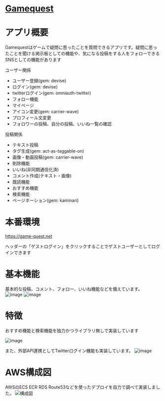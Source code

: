 # [Gamequest](https://game-quest.net)

# アプリ概要
Gamequestはゲームで疑問に思ったことを質問できるアプリです。疑問に思ったことを聞ける掲示板としての機能や、気になる投稿をする人をフォローできるSNSとしての機能があります

ユーザー関係
- ユーザー登録(gem: devise)
- ログイン(gem: devise)
- twitterログイン(gem: omniauth-twitter)
- フォロー機能
- マイページ
- アイコン変更(gem: carrier-wave)
- プロフィール文変更
- フォロワーの投稿、自分の投稿、いいね一覧の確認

投稿関係
- テキスト投稿
- タグ生成(gem: act-as-taggable-on)
- 画像・動画投稿(gem: carrier-wave)
- 削除機能
- いいね(非同期通信化済)
- コメント作成(テキスト・画像)
- 既読機能　
- おすすめ機能
- 検索機能
- ページネーション(gem: kaminari)

# 本番環境
https://game-quest.net

ヘッダーの「ゲストログイン」をクリックすることでゲストユーザーとしてログインできます

# 基本機能
基本的な投稿、コメント、フォロー、いいね機能などを備えています。
![image](https://user-images.githubusercontent.com/65850089/111410978-1b7e5e80-871d-11eb-801f-dd97d36683c3.png)
![image](https://user-images.githubusercontent.com/65850089/111411108-52547480-871d-11eb-801b-eb43002a4969.png)

# 特徴
おすすめ機能と検索機能を独力かつライブラリ無しで実装しています

![image](https://user-images.githubusercontent.com/65850089/111411519-0e15a400-871e-11eb-90da-52c00b434265.png)

また、外部API連携としてTwitterログイン機能も実装しています。
![image](https://user-images.githubusercontent.com/65850089/111413128-086d8d80-8721-11eb-8604-65bb95f4847f.png)

# AWS構成図
AWSのECS ECR RDS Route53などを使ったデプロイを自力で調べて実装しました。
![構成図](https://user-images.githubusercontent.com/65850089/111438267-64e3a380-8747-11eb-8c3b-c35bfd43bae9.png)
